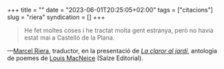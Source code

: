 +++
title = ""
date = "2023-06-01T20:25:05+02:00"
tags = ["citacions"]
slug = "riera"
syndication = []
+++

> He fet moltes coses i he tractat molta gent estranya, però no havia estat mai a Castelló de la Plana.

—[Marcel Riera](https://ca.wikipedia.org/wiki/Marcel_Riera_i_Bou), traductor, en la presentació de [*La claror al jardí*](https://www.salze.cat/producte/la-claror-al-jardi-louis-macneice/), antologia de poemes de [Louis MacNeice](https://en.wikipedia.org/wiki/Louis_MacNeice) (Salze Editorial).

